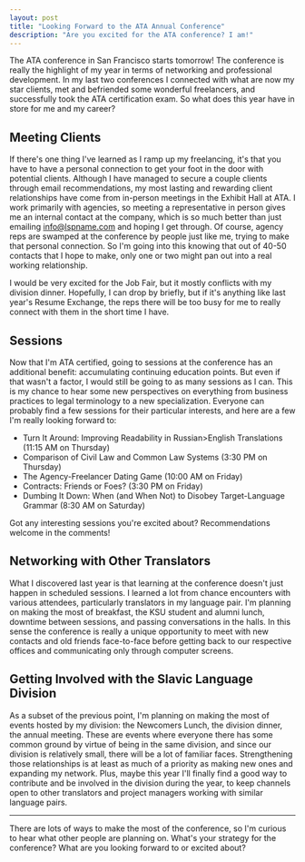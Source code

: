 ```yaml
---
layout: post
title: "Looking Forward to the ATA Annual Conference"
description: "Are you excited for the ATA conference? I am!"
---
```


The ATA conference in San Francisco starts tomorrow! The conference is really the highlight of my year in terms of networking and professional development. In my last two conferences I connected with what are now my star clients, met and befriended some wonderful freelancers, and successfully took the ATA certification exam. So what does this year have in store for me and my career?

## Meeting Clients

If there's one thing I've learned as I ramp up my freelancing, it's that you have to have a personal connection to get your foot in the door with potential clients. Although I have managed to secure a couple clients through email recommendations, my most lasting and rewarding client relationships have come from in-person meetings in the Exhibit Hall at ATA. I work primarily with agencies, so meeting a representative in person gives me an internal contact at the company, which is so much better than just emailing info@lspname.com and hoping I get through. Of course, agency reps are swamped at the conference by people just like me, trying to make that personal connection. So I'm going into this knowing that out of 40-50 contacts that I hope to make, only one or two might pan out into a real working relationship.

I would be very excited for the Job Fair, but it mostly conflicts with my division dinner. Hopefully, I can drop by briefly, but if it's anything like last year's Resume Exchange, the reps there will be too busy for me to really connect with them in the short time I have.

## Sessions

Now that I'm ATA certified, going to sessions at the conference has an additional benefit: accumulating continuing education points. But even if that wasn't a factor, I would still be going to as many sessions as I can. This is my chance to hear some new perspectives on everything from business practices to legal terminology to a new specialization. Everyone can probably find a few sessions for their particular interests, and here are a few I'm really looking forward to:

* Turn It Around: Improving Readability in Russian>English Translations (11:15 AM on Thursday)
* Comparison of Civil Law and Common Law Systems (3:30 PM on Thursday)
* The Agency-Freelancer Dating Game (10:00 AM on Friday)
* Contracts: Friends or Foes? (3:30 PM on Friday)
* Dumbing It Down: When (and When Not) to Disobey Target-Language Grammar (8:30 AM on Saturday)

Got any interesting sessions you're excited about? Recommendations welcome in the comments! 

## Networking with Other Translators

What I discovered last year is that learning at the conference doesn't just happen in scheduled sessions. I learned a lot from chance encounters with various attendees, particularly translators in my language pair. I'm planning on making the most of breakfast, the KSU student and alumni lunch, downtime between sessions, and passing conversations in the halls. In this sense the conference is really a unique opportunity to meet with new contacts and old friends face-to-face before getting back to our respective offices and communicating only through computer screens.

## Getting Involved with the Slavic Language Division

As a subset of the previous point, I'm planning on making the most of events hosted by my division: the Newcomers Lunch, the division dinner, the annual meeting. These are events where everyone there has some common ground by virtue of being in the same division, and since our division is relatively small, there will be a lot of familiar faces. Strengthening those relationships is at least as much of a priority as making new ones and expanding my network. Plus, maybe this year I'll finally find a good way to contribute and be involved in the division during the year, to keep channels open to other translators and project managers working with similar language pairs.

--------------------

There are lots of ways to make the most of the conference, so I'm curious to hear what other people are planning on. What's your strategy for the conference? What are you looking forward to or excited about?